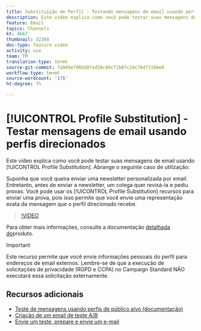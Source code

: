 ```yaml
---
title: Substituição de Perfil - Testando mensagens de email usando perfis direcionados
description: Este vídeo explica como você pode testar suas mensagens de email usando o recurso de substituição de perfil.
feature: Email
topics: Channels
kt: 4667
thumbnail: 32368
doc-type: feature video
activity: use
team: TM
translation-type: tm+mt
source-git-commit: 7a945efd6bd8fad28c89c71b8fc19c764f216be8
workflow-type: tm+mt
source-wordcount: '178'
ht-degree: 7%

---
```



# [!UICONTROL Profile Substitution] - Testar mensagens de email usando perfis direcionados

Este vídeo explica como você pode testar suas mensagens de email usando [!UICONTROL Profile Substitution]. Abrange o seguinte caso de utilização:

Suponha que você queira enviar uma newsletter personalizada por email. Entretanto, antes de enviar a newsletter, um colega quer revisá-la e pediu provas. Você pode usar os [!UICONTROL Profile Substitution] recursos para enviar uma prova, pois isso permite que você envie uma representação exata da mensagem que o perfil direcionado recebe.

>[!VIDEO](https://video.tv.adobe.com/v/32368?quality=12)

Para obter mais informações, consulte a documentação [detalhada do](https://docs.adobe.com/content/help/en/campaign-standard/using/testing-and-sending/preparing-and-testing-messages/testing-messages-using-target.html)produto.

>[!IMPORTANT]
>
>Este recurso permite que você envie informações pessoais do perfil para endereços de email externos. Lembre-se de que a execução de solicitações de privacidade (RGPD e CCPA) no Campaign Standard NÃO executará essa solicitação externamente.

## Recursos adicionais

* [Teste de mensagens usando perfis de público alvo (documentação)](https://docs.adobe.com/content/help/en/campaign-standard/using/testing-and-sending/preparing-and-testing-messages/testing-messages-using-target.html)
* [Criação de um email de teste A/B](/help/communication-channels/email/a-b-testing.md)
* [Envie um teste, prepare e envie um e-mail](/help/communication-channels/email/sending-test-preparing-sending-email.md)

